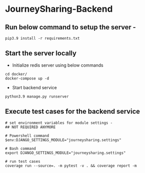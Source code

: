 # JourneySharing-Backend


## Run below command to setup the server - 
```
pip3.9 install -r requirements.txt
```

## Start the server locally
* Initialize redis server using below commands
```
cd docker/
docker-compose up -d
```
* Start backend service
```
python3.9 manage.py runserver
```

## Execute test cases for the backend service
```
# set environment variables for module settings -
## NOT REQUIRED ANYMORE

# Powershell command
$env:DJANGO_SETTINGS_MODULE="journeysharing.settings"

# Bash command
export DJANGO_SETTINGS_MODULE="journeysharing.settings"

# run test cases
coverage run --source=. -m pytest -v . && coverage report -m
```